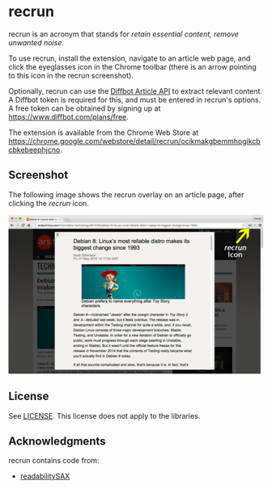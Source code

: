 recrun
======

recrun is an acronym that stands for *retain essential content, remove unwanted noise*.

To use recrun, install the extension, navigate to an article web page,
and click the eyeglasses icon in the Chrome toolbar (there is an arrow pointing
to this icon in the recrun screenshot).

Optionally, recrun can use the [Diffbot Article API](http://www.diffbot.com/products/automatic/article/) to extract relevant content.
A Diffbot token is required for this, and must be entered in recrun's options.
A free token can be obtained by signing up at https://www.diffbot.com/plans/free.

The extension is available from the Chrome Web Store at
https://chrome.google.com/webstore/detail/recrun/ocikmakgbemmhogikcbcbkebeephjcno.

Screenshot
----------

The following image shows the recrun overlay on an article page, after clicking
the *recrun* icon.

![Screenshot](screenshots/screenshotWithArrow.png)

License
-------

See [LICENSE](LICENSE).
This license does not apply to the libraries.

Acknowledgments
---------------

recrun contains code from:

- [readabilitySAX](https://github.com/fb55/readabilitySAX)

